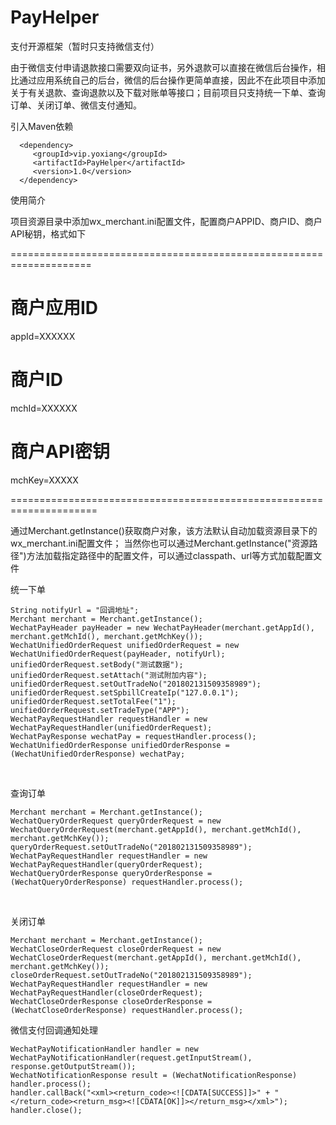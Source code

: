 # PayHelper
支付开源框架（暂时只支持微信支付）

由于微信支付申请退款接口需要双向证书，另外退款可以直接在微信后台操作，相比通过应用系统自己的后台，微信的后台操作更简单直接，因此不在此项目中添加关于有关退款、查询退款以及下载对账单等接口；目前项目只支持统一下单、查询订单、关闭订单、微信支付通知。


引入Maven依赖

      <dependency>
         <groupId>vip.yoxiang</groupId>
         <artifactId>PayHelper</artifactId>
         <version>1.0</version>
      </dependency>

使用简介

项目资源目录中添加wx_merchant.ini配置文件，配置商户APPID、商户ID、商户API秘钥，格式如下

====================================================================

# 商户应用ID
appId=XXXXXX

# 商户ID
mchId=XXXXXX

# 商户API密钥
mchKey=XXXXX

=====================================================================

通过Merchant.getInstance()获取商户对象，该方法默认自动加载资源目录下的wx_merchant.ini配置文件；
当然你也可以通过Merchant.getInstance("资源路径")方法加载指定路径中的配置文件，可以通过classpath、url等方式加载配置文件

   

统一下单

    String notifyUrl = "回调地址";
    Merchant merchant = Merchant.getInstance();
    WechatPayHeader payHeader = new WechatPayHeader(merchant.getAppId(), merchant.getMchId(), merchant.getMchKey());
    WechatUnifiedOrderRequest unifiedOrderRequest = new WechatUnifiedOrderRequest(payHeader, notifyUrl);
    unifiedOrderRequest.setBody("测试数据");
    unifiedOrderRequest.setAttach("测试附加内容");
    unifiedOrderRequest.setOutTradeNo("201802131509358989");
    unifiedOrderRequest.setSpbillCreateIp("127.0.0.1");
    unifiedOrderRequest.setTotalFee("1");
    unifiedOrderRequest.setTradeType("APP");
    WechatPayRequestHandler requestHandler = new WechatPayRequestHandler(unifiedOrderRequest);
    WechatPayResponse wechatPay = requestHandler.process();
    WechatUnifiedOrderResponse unifiedOrderResponse = (WechatUnifiedOrderResponse) wechatPay;
        

查询订单

    Merchant merchant = Merchant.getInstance();
    WechatQueryOrderRequest queryOrderRequest = new WechatQueryOrderRequest(merchant.getAppId(), merchant.getMchId(),     merchant.getMchKey());
    queryOrderRequest.setOutTradeNo("201802131509358989");
    WechatPayRequestHandler requestHandler = new WechatPayRequestHandler(queryOrderRequest);
    WechatQueryOrderResponse queryOrderResponse = (WechatQueryOrderResponse) requestHandler.process();
    

关闭订单

    Merchant merchant = Merchant.getInstance();
    WechatCloseOrderRequest closeOrderRequest = new WechatCloseOrderRequest(merchant.getAppId(), merchant.getMchId(), merchant.getMchKey());
    closeOrderRequest.setOutTradeNo("201802131509358989");
    WechatPayRequestHandler requestHandler = new WechatPayRequestHandler(closeOrderRequest);
    WechatCloseOrderResponse closeOrderResponse = (WechatCloseOrderResponse) requestHandler.process();


微信支付回调通知处理

    WechatPayNotificationHandler handler = new WechatPayNotificationHandler(request.getInputStream(), response.getOutputStream());
    WechatNotificationResponse result = (WechatNotificationResponse) handler.process();
    handler.callBack("<xml><return_code><![CDATA[SUCCESS]]>" + "</return_code><return_msg><![CDATA[OK]]></return_msg></xml>");
    handler.close();
